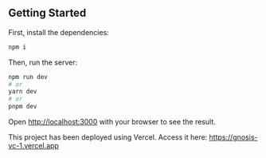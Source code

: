 ## Getting Started

First, install the dependencies:
```bash
npm i
```
Then, run the server:
```bash
npm run dev
# or
yarn dev
# or
pnpm dev
```

Open [http://localhost:3000](http://localhost:3000) with your browser to see the result.

This project has been deployed using Vercel. Access it here: https://gnosis-vc-1.vercel.app
